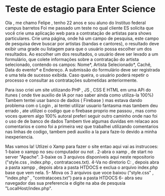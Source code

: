 # Teste de estagio para Enter Science
Ola , me chamo Felipe , tenho 22 anos e sou aluno do Instituo federal campus barretos 
Foi me passado um teste no qual cliente ES solicita que você crie uma aplicação web para a contratação de artistas para shows particulares. Crie uma página, onde há um campo de pesquisa, este campo de pesquisa deve buscar por artistas (bandas e cantores), o resultado deve exibir uma grade ou listagem para que o usuário possa escolher um dos resultados. Ao escolher um dos resultados, o usuário deve ser levado a um formulário, que colete informações sobre a contratação do artista selecionado, contendo os campos: Nome*, Artista Selecionado*, Cachê, Data do evento* e Endereço. A submissão do formulário deve ser registrada e uma tela de sucesso exibida. Caso queira, o usuário poderá repetir o processo e consultar as contratações submetidas anteriormente.

Para isso criei um site utilizando PHP , JS , CSS E HTML em uma APi do itunes ( onde tive auxilio de IA por nao saber ainda como utiliza-la 100%) 
Tambem tentei usar banco de dados ( Firebase ) mas estava dando problema com o Login , ai tentei utilizar usuario fantasma mas tambem deu errado , ate utilizei o codigo que o firebase proprio me passou , mas como voces querem algo 100% autoral preferi seguir outro caminho onde nao foi o uso de de banco de dados 
Tambem tive algumas duvidas em relacao aos comentarios e como foi a primeira vez que trabalhei utilizando comentarios nas linhas de codigo, tambem pedi auxilio a Ia para faze-lo devido a minha inexperiencia. 

Mas vamos la! Utlizei o Xamp para fazer o site entao aqui vai as instrucoes:
1-baixe o xampp no seu computador ou not .
2-abra o xamp , de start no server "Apache".
3-baixe os 3 arquivos disponiveis aqui neste repositorio  ("style.css , index.php , contratacoes.txt). 
4-Va no diretorio C: , depois abra a pasta xampp , depois abra a pasta HTDOCS e exclua o arquivo index.php base que vem nela.
5- Mova os 3 arquivos que voce baixou ("style.css" , "index.php" , "contratacoes.txt") para a pasta HTDOCS 
6- abra seu navegador das sua preferencia e digite na aba de pesqusia "LocalHost/index.php". 
